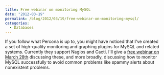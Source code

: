 ```yaml
---
title: Free webinar on monitoring MySQL
date: "2012-03-19"
permalink: /blog/2012/03/19/free-webinar-on-monitoring-mysql/
categories:
  - Databases
---
```

If you follow what Percona is up to, you might have noticed that I've created a set of high-quality monitoring and graphing plugins for MySQL and related systems. Currently they support Nagios and Cacti. I'll give a [free webinar on March 28th][1] discussing these, and more broadly, discussing how to monitor MySQL successfully to avoid common problems like spammy alerts about nonexistent problems.

 [1]: http://www.percona.com/webinars/2012-03-28-monitoring-mysql-with-percona-monitoring-plugins/
